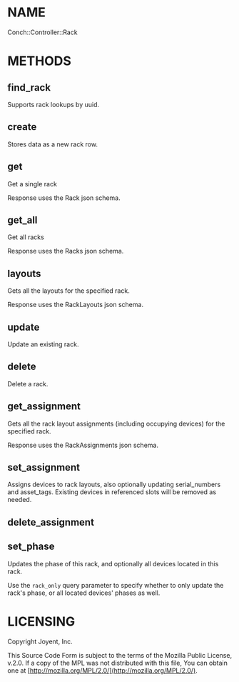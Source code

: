 # NAME

Conch::Controller::Rack

# METHODS

## find\_rack

Supports rack lookups by uuid.

## create

Stores data as a new rack row.

## get

Get a single rack

Response uses the Rack json schema.

## get\_all

Get all racks

Response uses the Racks json schema.

## layouts

Gets all the layouts for the specified rack.

Response uses the RackLayouts json schema.

## update

Update an existing rack.

## delete

Delete a rack.

## get\_assignment

Gets all the rack layout assignments (including occupying devices) for the specified rack.

Response uses the RackAssignments json schema.

## set\_assignment

Assigns devices to rack layouts, also optionally updating serial\_numbers and asset\_tags.
Existing devices in referenced slots will be removed as needed.

## delete\_assignment

## set\_phase

Updates the phase of this rack, and optionally all devices located in this rack.

Use the `rack_only` query parameter to specify whether to only update the rack's phase, or all
located devices' phases as well.

# LICENSING

Copyright Joyent, Inc.

This Source Code Form is subject to the terms of the Mozilla Public License,
v.2.0. If a copy of the MPL was not distributed with this file, You can obtain
one at [http://mozilla.org/MPL/2.0/](http://mozilla.org/MPL/2.0/).
